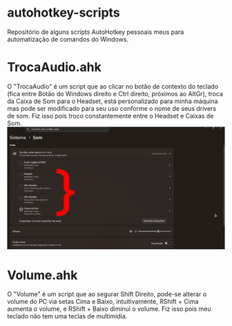 # autohotkey-scripts
Repositório de alguns scripts AutoHotkey pessoais meus para automatização de comandos do Windows.

# TrocaAudio.ahk
O "TrocaAudio" é um script que ao clicar no botão de contexto do teclado (fica entre Botão do Windows direito e Ctrl direito, próximos ao AltGr), troca da Caixa de Som para o Headset, está personalizado para minha máquina mas pode ser modificado para seu uso conforme o nome de seus drivers de som. Fiz isso pois troco constantemente entre o Headset e Caixas de Som.
![Demonstração](assets/TrocaAudio.gif)

# Volume.ahk
O "Volume" é um script que ao segurar Shift Direito, pode-se alterar o volume do PC via setas Cima e Baixo, intuitivamente, RShift + Cima aumenta o volume, e RShift + Baixo diminui o volume. Fiz isso pois meu teclado não tem uma teclas de multimídia.
